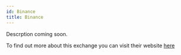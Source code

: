 ```yaml
---
id: Binance
title: Binance
---
```


Descrption coming soon.



To find out more about this exchange you can visit their website [here](https://www.binance.com/en-AU)
